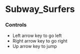 # Subway_Surfers
### Controls
- Left arrow key to go left
- Right arrow key to go right
- Up arrow key to jump
